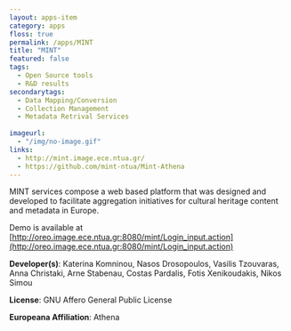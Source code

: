 ```yaml
---
layout: apps-item
category: apps
floss: true
permalink: /apps/MINT
title: "MINT"
featured: false
tags:
  - Open Source tools
  - R&D results
secondarytags:
  - Data Mapping/Conversion
  - Collection Management
  - Metadata Retrival Services
  
imageurl:
  - "/img/no-image.gif"
links:
  - http://mint.image.ece.ntua.gr/
  - https://github.com/mint-ntua/Mint-Athena
---
```


MINT services compose a web based platform that was designed and developed to facilitate aggregation initiatives for cultural heritage content and metadata in Europe.

Demo is available at [http://oreo.image.ece.ntua.gr:8080/mint/Login_input.action](http://oreo.image.ece.ntua.gr:8080/mint/Login_input.action)

**Developer(s)**: Katerina Komninou, Nasos Drosopoulos, Vasilis Tzouvaras, Anna Christaki, Arne Stabenau, Costas Pardalis, Fotis Xenikoudakis, Nikos Simou

**License**: GNU Affero General Public License

**Europeana Affiliation**: Athena

